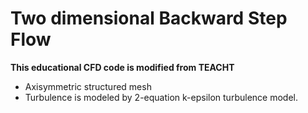 # Two dimensional Backward Step Flow
**This educational CFD code is modified from TEACHT**
- Axisymmetric structured mesh
- Turbulence is modeled by 2-equation k-epsilon turbulence model.
